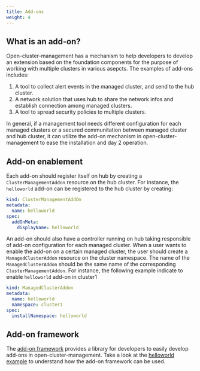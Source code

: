 ```yaml
---
title: Add-ons
weight: 4
---
```


## What is an add-on?

Open-cluster-management has a mechanism to help developers to develop an extension based on the foundation components for the purpose of working with multiple clusters in various asepcts. The examples of add-ons includes:

1. A tool to collect alert events in the managed cluster, and send to the hub cluster.
2. A network solution that uses hub to share the network infos and establish connection among managed clusters.
3. A tool to spread security policies to multiple clusters.

In general, if a management tool needs different configuration for each managed clusters or a secured communitation between managed cluster and hub cluster, it can utilize the add-on mechanism in open-cluster-management to ease the installation and day 2 operation.

## Add-on enablement

Each add-on should register itself on hub by creating a `ClusterManagementAddon` resource on the hub cluster. For instance, the `helloworld` add-on can be registered to the hub cluster by creating:

```yaml
kind: ClusterManagementAddOn
metadata:
  name: helloworld
spec:
  addOnMeta:
    displayName: helloworld
```

An add-on should also have a controller running on hub taking responsible of add-on configuration for each managed cluster. When a user wants to enable the add-on on a certain managed cluster, the user should create a `ManagedClusterAddon` resource on the cluster namespace. The name of the `ManagedClusterAddon` should be the same name of the corresponding `ClusterManagementAddon`. For instance, the following example indicate to enable `helloworld` add-on in cluster1 

```yaml
kind: ManagedClusterAddon
metadata:
  name: helloworld
  namespace: cluster1
spec:
  installNamespace: helloworld
```

## Add-on framework

The [add-on framework](https://github.com/open-cluster-management-io/addon-framework) provides a library for developers to easily develop add-ons in open-cluster-management. Take a look at the [helloworld example](https://github.com/open-cluster-management-io/addon-framework/tree/main/examples/helloworld) to understand how the add-on framework can be used.
